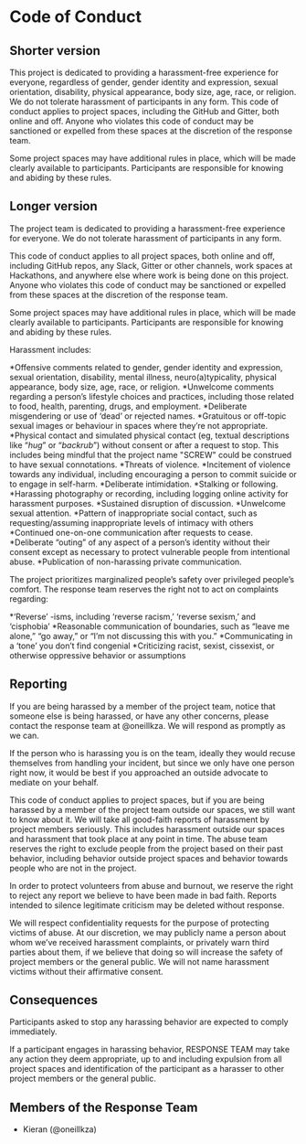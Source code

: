 # Code of Conduct

## Shorter version
This project is dedicated to providing a harassment-free experience for everyone, regardless of gender, gender identity and expression, sexual orientation, disability, physical appearance, body size, age, race, or religion. We do not tolerate harassment of participants in any form.
This code of conduct applies to project spaces, including the GitHub and Gitter, both online and off. Anyone who violates this code of conduct may be sanctioned or expelled from these spaces at the discretion of the response team.

Some project spaces may have additional rules in place, which will be made clearly available to participants. Participants are responsible for knowing and abiding by these rules.

## Longer version
The project team is dedicated to providing a harassment-free experience for everyone. We do not tolerate harassment of participants in any form.

This code of conduct applies to all project spaces, both online and off, including GitHub repos, any Slack, Gitter or other channels, work spaces at Hackathons, and anywhere else where work is being done on this project. Anyone who violates this code of conduct may be sanctioned or expelled from these spaces at the discretion of the response team.

Some project spaces may have additional rules in place, which will be made clearly available to participants. Participants are responsible for knowing and abiding by these rules.

Harassment includes:

*Offensive comments related to gender, gender identity and expression, sexual orientation, disability, mental illness, neuro(a)typicality, physical appearance, body size, age, race, or religion.
*Unwelcome comments regarding a person’s lifestyle choices and practices, including those related to food, health, parenting, drugs, and employment.
*Deliberate misgendering or use of ‘dead’ or rejected names.
*Gratuitous or off-topic sexual images or behaviour  in spaces where they’re not appropriate.
*Physical contact and simulated physical contact (eg, textual descriptions like “*hug*” or “*backrub*”) without consent or after a request to stop. This includes being mindful that the project name "SCREW" could be construed to have sexual connotations. 
*Threats of violence.
*Incitement of violence towards any individual, including encouraging a person to commit suicide or to engage in self-harm.
*Deliberate intimidation.
*Stalking or following.
*Harassing photography or recording, including logging online activity for harassment purposes.
*Sustained disruption of discussion.
*Unwelcome sexual attention.
*Pattern of inappropriate social contact, such as requesting/assuming inappropriate levels of intimacy with others
*Continued one-on-one communication after requests to cease.
*Deliberate “outing” of any aspect of a person’s identity without their consent except as necessary to protect vulnerable people from intentional abuse.
*Publication of non-harassing private communication.

The project prioritizes marginalized people’s safety over privileged people’s comfort. The response team reserves the right not to act on complaints regarding:

*‘Reverse’ -isms, including ‘reverse racism,’ ‘reverse sexism,’ and ‘cisphobia’
*Reasonable communication of boundaries, such as “leave me alone,” “go away,” or “I’m not discussing this with you.”
*Communicating in a ‘tone’ you don’t find congenial
*Criticizing racist, sexist, cissexist, or otherwise oppressive behavior or assumptions

## Reporting
If you are being harassed by a member of the project team, notice that someone else is being harassed, or have any other concerns, please contact the response team at @oneillkza.  We will respond as promptly as we can. 

If the person who is harassing you is on the team, ideally they would recuse themselves from handling your incident, but since we only have one person right now, it would be best if you approached an outside advocate to mediate on your behalf.

This code of conduct applies to project spaces, but if you are being harassed by a member of the project team outside our spaces, we still want to know about it. We will take all good-faith reports of harassment by project members seriously. This includes harassment outside our spaces and harassment that took place at any point in time. The abuse team reserves the right to exclude people from the project based on their past behavior, including behavior outside project spaces and behavior towards people who are not in the project.

In order to protect volunteers from abuse and burnout, we reserve the right to reject any report we believe to have been made in bad faith. Reports intended to silence legitimate criticism may be deleted without response.

We will respect confidentiality requests for the purpose of protecting victims of abuse. At our discretion, we may publicly name a person about whom we’ve received harassment complaints, or privately warn third parties about them, if we believe that doing so will increase the safety of project members or the general public. We will not name harassment victims without their affirmative consent.

## Consequences
Participants asked to stop any harassing behavior are expected to comply immediately.

If a participant engages in harassing behavior, RESPONSE TEAM may take any action they deem appropriate, up to and including expulsion from all project spaces and identification of the participant as a harasser to other project members or the general public.

## Members of the Response Team
* Kieran (@oneillkza)
 
